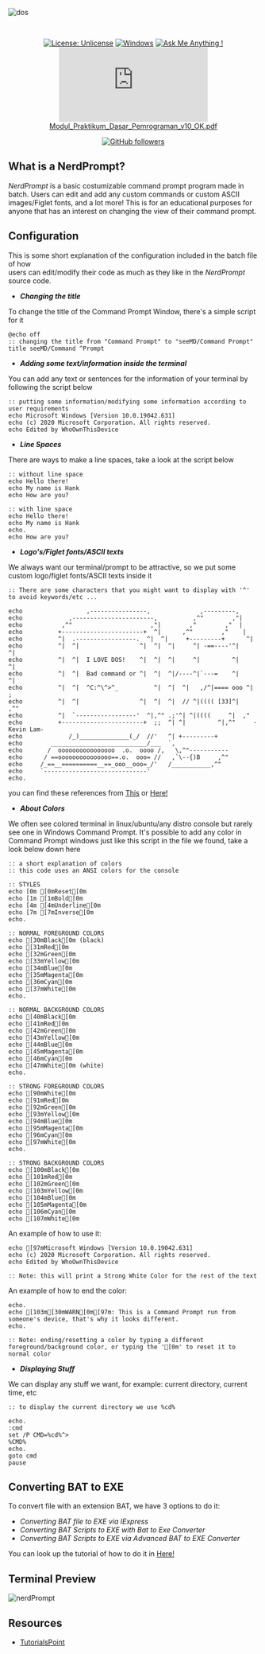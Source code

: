 ![dos](https://i.postimg.cc/x8KBhM9x/flampc.png)

<div align="center">
<br>

[![License: Unlicense](https://img.shields.io/badge/license-Unlicense-blue.svg)](http://unlicense.org/)
[![Windows](https://svgshare.com/i/ZhY.svg)](https://svgshare.com/i/ZhY.svg)
[![Ask Me Anything !](https://img.shields.io/badge/Ask%20me-anything-1abc9c.svg)](https://github.com/sysnojo)
[![GitHub commits](https://badgen.net/github/commits/Naereen/Strapdown.js)]()[Modul_Praktikum_Dasar_Pemrograman_v10_OK.pdf](https://github.com/sysnojo/NerdPrompt/files/9596338/Modul_Praktikum_Dasar_Pemrograman_v10_OK.pdf)

[![GitHub followers](https://img.shields.io/github/followers/Naereen.svg?style=social&label=Follow&maxAge=2592000)](https://github.com/sysnojo?tab=followers)

</div>

## What is a NerdPrompt?
*NerdPrompt* is a basic costumizable command prompt program made in batch.
Users can edit and add any custom commands or custom ASCII images/Figlet fonts, 
and a lot more! This is for an educational purposes for anyone that has
an interest on changing the view of their command prompt.

## Configuration
This is some short explanation of the configuration included in the batch file of how<br>
users can edit/modify their code as much as they like in the *NerdPrompt* source code.

- ***Changing the title***

To change the title of the Command Prompt Window, there's a simple script for it
```batch
@echo off
:: changing the title from "Command Prompt" to "seeMD/Command Prompt"
title seeMD/Command ^Prompt
```

- ***Adding some text/information inside the terminal***

You can add any text or sentences for the information of your terminal by following the script below
```batch
:: putting some information/modifying some information according to user requirements
echo Microsoft Windows [Version 10.0.19042.631]
echo (c) 2020 Microsoft Corporation. All rights reserved.
echo Edited by WhoOwnThisDevice
```

- ***Line Spaces***

There are ways to make a line spaces, take a look at the script below
```batch
:: without line space
echo Hello there!
echo My name is Hank
echo How are you?

:: with line space
echo Hello there!
echo My name is Hank
echo.
echo How are you?
```

- ***Logo's/Figlet fonts/ASCII texts***

We always want our terminal/prompt to be attractive, so we put some custom logo/figlet fonts/ASCII texts inside it
```batch
:: There are some characters that you might want to display with '^' to avoid keywords/etc ...

echo                  ,----------------,              ,---------,
echo             ,-----------------------,          ,^"        ,"|
echo           ,^"                      ,"|        ,"        ,"  |
echo          +-----------------------+  ^|      ,^"        ,"    |
echo          ^|  .-----------------.  ^|  ^|     +---------+      ^|
echo          ^|  ^|                 ^|  ^|  ^|     ^| -==----'^|      ^|
echo          ^|  ^|  I LOVE DOS!    ^|  ^|  ^|     ^|         ^|      ^|
echo          ^|  ^|  Bad command or ^|  ^|  ^|/----^|`---=    ^|      ^|
echo          ^|  ^|  ^C:^\^>^_          ^|  ^|  ^|   ,/^|==== ooo ^|      ;
echo          ^|  ^|                 ^|  ^|  ^|  // ^|(((( [33]^|    ,^"
echo          ^|  `-----------------'  ^|,^" .;'^| ^|((((     ^|  ,"
echo          +-----------------------+  ;;  ^| ^|         ^|,^"     -Kevin Lam-
echo             /_)______________(_/  //'   ^| +---------+
echo        ___________________________/___  `,
echo       /  oooooooooooooooo  .o.  oooo /,   \,^"-----------
echo      / ==ooooooooooooooo==.o.  ooo= //   ,`\--{)B     ,^"
echo     /_==__==========__==_ooo__ooo=_/'   /___________,^"
echo     `-----------------------------'
echo.
```
you can find these references from [This](asciiart.eu) or [Here!](https://patorjk.com/software/taag/#p=display&f=Graffiti&t=Type%20Something%20)

- ***About Colors***

We often see colored terminal in linux/ubuntu/any distro console but rarely see one in Windows Command Prompt. It's possible to add any color in Command Prompt windows just like this script in the file we found, take a look below down here
```batch
:: a short explanation of colors
:: this code uses an ANSI colors for the console

:: STYLES
echo [0m [0mReset[0m
echo [1m [1mBold[0m
echo [4m [4mUnderline[0m
echo [7m [7mInverse[0m
echo.

:: NORMAL FOREGROUND COLORS
echo [30mBlack[0m (black)
echo [31mRed[0m
echo [32mGreen[0m
echo [33mYellow[0m
echo [34mBlue[0m
echo [35mMagenta[0m
echo [36mCyan[0m
echo [37mWhite[0m
echo.

:: NORMAL BACKGROUND COLORS
echo [40mBlack[0m
echo [41mRed[0m
echo [42mGreen[0m
echo [43mYellow[0m
echo [44mBlue[0m
echo [45mMagenta[0m
echo [46mCyan[0m
echo [47mWhite[0m (white)
echo.

:: STRONG FOREGROUND COLORS
echo [90mWhite[0m
echo [91mRed[0m
echo [92mGreen[0m
echo [93mYellow[0m
echo [94mBlue[0m
echo [95mMagenta[0m
echo [96mCyan[0m
echo [97mWhite[0m
echo.

:: STRONG BACKGROUND COLORS
echo [100mBlack[0m
echo [101mRed[0m
echo [102mGreen[0m
echo [103mYellow[0m
echo [104mBlue[0m
echo [105mMagenta[0m
echo [106mCyan[0m
echo [107mWhite[0m
```

An example of how to use it:
```batch
echo [97mMicrosoft Windows [Version 10.0.19042.631]
echo (c) 2020 Microsoft Corporation. All rights reserved.
echo Edited by WhoOwnThisDevice

:: Note: this will print a Strong White Color for the rest of the text
```

An example of how to end the color:
```batch
echo.
echo [103m[30mWARN[0m[97m: This is a Command Prompt run from someone's device, that's why it looks different.
echo.

:: Note: ending/resetting a color by typing a different foreground/background color, or typing the '[0m' to reset it to normal color
```

- ***Displaying Stuff***

We can display any stuff we want, for example: current directory, current time, etc
```batch
:: to display the current directory we use %cd%

echo.
:cmd
set /P CMD=%cd%^> 
%CMD%
echo.
goto cmd
pause
```

## **Converting BAT to EXE**

To convert file with an extension BAT, we have 3 options to do it:
- *Converting BAT file to EXE via IExpress*
- *Converting BAT Scripts to EXE with Bat to Exe Converter*
- *Converting BAT Scripts to EXE via Advanced BAT to EXE Converter*

You can look up the tutorial of how to do it in [Here!](https://adamtheautomator.com/bat-to-exe/)
## Terminal Preview
![nerdPrompt](https://i.postimg.cc/WtcTJs1K/image-2022-09-18-142953896.png)

## Resources
- [TutorialsPoint](https://www.tutorialspoint.com/batch_script/index.htm)

